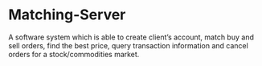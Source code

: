 # Matching-Server
A software system which is able to create client’s account, match buy and sell orders, find the best price, query transaction information and cancel orders for a stock/commodities market. 
